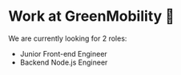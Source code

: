 # Work at GreenMobility 🚀

We are currently looking for 2 roles:

- Junior Front-end Engineer
- Backend Node.js Engineer
